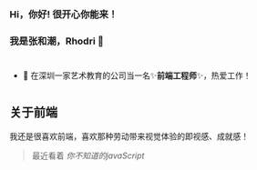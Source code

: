 ### Hi，你好! 很开心你能来！

### 我是张和潮，Rhodri 👋

#

- 🔭 在深圳一家艺术教育的公司当一名✨**前端工程师**✨，热爱工作！

#



## 关于前端

我还是很喜欢前端，喜欢那种劳动带来视觉体验的即视感、成就感！


>最近看着  *你不知道的javaScript*
